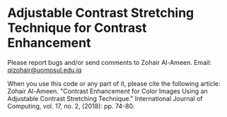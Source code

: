 # Adjustable Contrast Stretching Technique for Contrast Enhancement

Please report bugs and/or send comments to Zohair Al-Ameen.
Email: qizohair@uomosul.edu.iq

When you use this code or any part of it, please cite the following article:  
Zohair Al-Ameen. "Contrast Enhancement for Color Images Using an Adjustable Contrast Stretching Technique." International Journal of Computing, vol. 17, no. 2, (2018): pp. 74-80.

